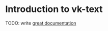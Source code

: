 # Introduction to vk-text

TODO: write [great documentation](http://jacobian.org/writing/what-to-write/)
